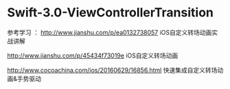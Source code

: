 # Swift-3.0-ViewControllerTransition

 参考学习 ： 
 http://www.jianshu.com/p/ea0132738057
 iOS自定义转场动画实战讲解
 
 http://www.jianshu.com/p/45434f73019e
 iOS自定义转场动画
 
 http://www.cocoachina.com/ios/20160629/16856.html
 快速集成自定义转场动画&手势驱动
